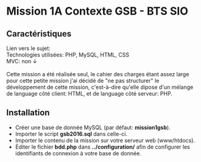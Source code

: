 # Mission 1A Contexte GSB - BTS SIO

## Caractéristiques

Lien vers le sujet:<br>
Technologies utilisées: PHP, MySQL, HTML, CSS<br>
MVC: non ↓
<br><br>
Cette mission a été réalisée seul, le cahier des charges étant assez large pour cette petite mission j'ai décidé de "ne pas structurer" le développement de cette mission, c'est-à-dire qu'elle dipose d'un mélange de language côté client: HTML, et de language côté serveur: PHP.

## Installation

* Créer une base de donnée MySQL (par défaut: **mission1gsb**).
* Importer le script **gsb2016.sql** dans celle-ci.
* Importer le contenu de la mission sur votre serveur web (www/htdocs).
* Éditer le fichier **bdd.php** dans **../configuration/** afin de configurer les identifiants de connexion à votre base de donnée.
